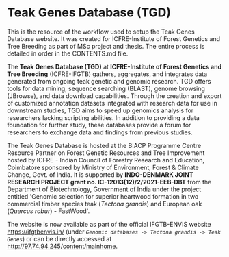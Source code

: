 # Teak Genes Database (TGD)
This is the resource of the workflow used to setup the Teak Genes Database website. It was created for ICFRE-Institute of Forest Genetics and Tree Breeding as part of MSc project and thesis.
The entire process is detailed in order in the CONTENTS.md file.

The **Teak Genes Database (TGD)** at **ICFRE-Institute of Forest Genetics and Tree Breeding** (ICFRE-IFGTB) gathers, aggregates, and integrates data generated from ongoing teak genetic and genomic research. TGD offers tools for data mining, sequence searching (BLAST), genome browsing (JBrowse), and data download capabilities. Through the creation and export of customized annotation datasets integrated with research data for use in downstream studies, TGD aims to speed up genomics analysis for researchers lacking scripting abilities. In addition to providing a data foundation for further study, these databases provide a forum for researchers to exchange data and findings from previous studies.

The Teak Genes Database is hosted at the BIACP Programme Centre Resource Partner on Forest Genetic Resources and Tree Improvement hosted by ICFRE - Indian Council of Forestry Research and Education, Coimbatore sponsored by Ministry of Environment, Forest & Climate Change, Govt. of India. It is supported by **INDO-DENMARK JOINT RESEARCH PROJECT grant no. IC-12013(12)/2/2021-EEB-DBT** from the Department of Biotechnology, Government of India under the project entitled 'Genomic selection for superior heartwood formation in two commercial timber species teak (*Tectona grandis*) and European oak (*Quercus robur*) - FastWood'.

The website is now available as part of the official IFGTB-ENVIS website https://ifgtbenvis.in/ (under *`Genomic databases -> Tectona grandis -> Teak Genes`*) or can be directly accessed at http://97.74.94.245/content/mainhome.
